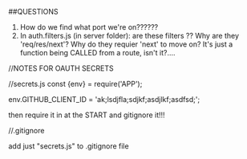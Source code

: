 ##QUESTIONS

1) How do we find what port we're on??????
2) In auth.filters.js (in server folder): are these filters <routes>?? Why are they 'req/res/next'? Why do they requier 'next' to move on? It's just a function being CALLED from a route, isn't it?....


//NOTES FOR OAUTH SECRETS

//secrets.js
const {env} = require('APP');

env.GITHUB_CLIENT_ID = 'ak;lsdjfla;sdjkf;asdjlkf;asdfsd;';

then require it in at the START and gitignore it!!!

//.gitignore

add just "secrets.js" to .gitignore file